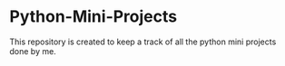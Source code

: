 # Python-Mini-Projects
This repository is created to keep a track of all the python mini projects done by me.
